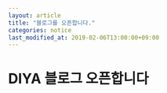```yaml
---
layout: article
title: "블로그를 오픈합니다."
categories: notice
last_modified_at: 2019-02-06T13:00:00+09:00
---
```


# DIYA 블로그 오픈합니다
